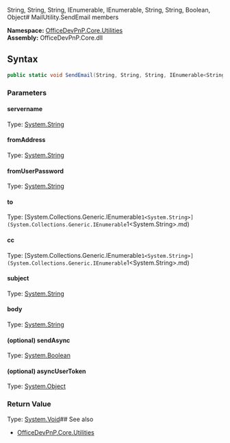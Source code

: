 String, String, String, IEnumerable<String>, IEnumerable<String>, String, String, Boolean, Object# MailUtility.SendEmail members
  

**Namespace:** [OfficeDevPnP.Core.Utilities](OfficeDevPnP.Core.Utilities.md)  
**Assembly:** OfficeDevPnP.Core.dll  
## Syntax
```C#
public static void SendEmail(String, String, String, IEnumerable<String>, IEnumerable<String>, String, String, Boolean, Object)
```
### Parameters
#### servername
Type: [System.String](System.String.md) 
#### 
#### fromAddress
Type: [System.String](System.String.md) 
#### 
#### fromUserPassword
Type: [System.String](System.String.md) 
#### 
#### to
Type: [System.Collections.Generic.IEnumerable`1<System.String>](System.Collections.Generic.IEnumerable`1<System.String>.md) 
#### 
#### cc
Type: [System.Collections.Generic.IEnumerable`1<System.String>](System.Collections.Generic.IEnumerable`1<System.String>.md) 
#### 
#### subject
Type: [System.String](System.String.md) 
#### 
#### body
Type: [System.String](System.String.md) 
#### 
#### (optional) sendAsync
Type: [System.Boolean](System.Boolean.md) 
#### 
#### (optional) asyncUserToken
Type: [System.Object](System.Object.md) 
#### 
### Return Value
Type: [System.Void](System.Void.md)## See also
- [OfficeDevPnP.Core.Utilities](OfficeDevPnP.Core.Utilities.md)
